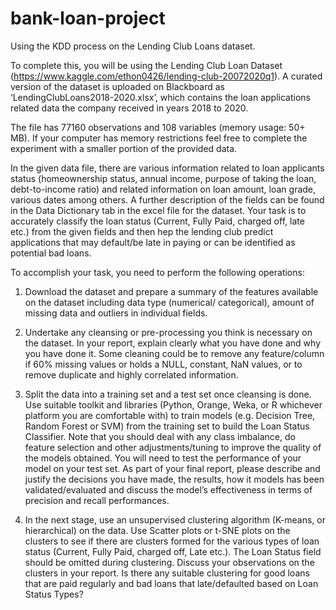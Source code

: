 # bank-loan-project
Using the KDD process on the Lending Club Loans dataset.

To complete this, you will be using the Lending Club Loan Dataset 
(https://www.kaggle.com/ethon0426/lending-club-20072020q1). A curated version of 
the dataset is uploaded on Blackboard as ‘LendingClubLoans2018-2020.xlsx’, which 
contains the loan applications related data the company received in years 2018 to 
2020.

The file has 77160 observations and 108 variables (memory usage: 50+ MB). If your 
computer has memory restrictions feel free to complete the experiment with a 
smaller portion of the provided data.

In the given data file, there are various information related to loan applicants status 
(homeownership status, annual income, purpose of taking the loan, debt-to-income 
ratio) and related information on loan amount, loan grade, various dates among 
others. A further description of the fields can be found in the Data Dictionary tab in 
the excel file for the dataset. Your task is to accurately classify the loan status 
(Current, Fully Paid, charged off, late etc.) from the given fields and then hep the 
lending club predict applications that may default/be late in paying or can be 
identified as potential bad loans.

To accomplish your task, you need to perform the following operations:
1. Download the dataset and prepare a summary of the features available on 
the dataset including data type (numerical/ categorical), amount of missing data
and outliers in individual fields.

2. Undertake any cleansing or pre-processing you think is necessary on the 
dataset. In your report, explain clearly what you have done and why you have done 
it. Some cleaning could be to remove any feature/column if 60% missing values or 
holds a NULL, constant, NaN values, or to remove duplicate and highly correlated 
information.

3. Split the data into a training set and a test set once cleansing is done. Use 
suitable toolkit and libraries (Python, Orange, Weka, or R whichever platform you are 
comfortable with) to train models (e.g. Decision Tree, Random Forest or SVM) from 
the training set to build the Loan Status Classifier. Note that you should deal with 
any class imbalance, do feature selection and other adjustments/tuning to improve 
the quality of the models obtained. You will need to test the performance of your 
model on your test set. As part of your final report, please describe and justify the 
decisions you have made, the results, how it models has been validated/evaluated
and discuss the model’s effectiveness in terms of precision and recall performances.

4. In the next stage, use an unsupervised clustering algorithm (K-means, or 
hierarchical) on the data. Use Scatter plots or t-SNE plots on the clusters to see if 
there are clusters formed for the various types of loan status (Current, Fully Paid, 
charged off, Late etc.). The Loan Status field should be omitted during clustering. 
Discuss your observations on the clusters in your report. Is there any suitable 
clustering for good loans that are paid regularly and bad loans that late/defaulted 
based on Loan Status Types?
